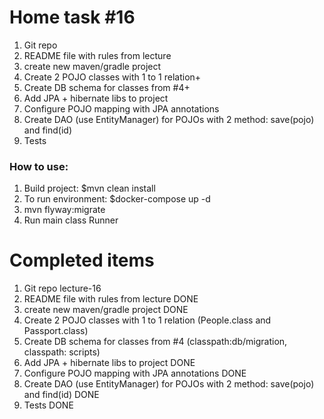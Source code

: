 # Home task #16
1. Git repo
2. README file with rules from lecture
3. create new maven/gradle project
4. Create 2 POJO classes with 1 to 1 relation+
5. Create DB schema for classes from #4+
6. Add JPA + hibernate libs to project
7. Configure POJO mapping with JPA annotations
8. Create DAO (use EntityManager) for POJOs with 2 method: save(pojo) and find(id)
9. Tests

### How to use:

1. Build project: $mvn clean install
2. To run environment: $docker-compose up -d
3. mvn flyway:migrate
4. Run main class Runner


# Completed items
1. Git repo lecture-16
2. README file with rules from lecture DONE
3. create new maven/gradle project DONE
4. Create 2 POJO classes with 1 to 1 relation (People.class and Passport.class)
5. Create DB schema for classes from #4 (classpath:db/migration, classpath: scripts)
6. Add JPA + hibernate libs to project DONE
7. Configure POJO mapping with JPA annotations DONE
8. Create DAO (use EntityManager) for POJOs with 2 method: save(pojo) and find(id) DONE
9. Tests DONE



